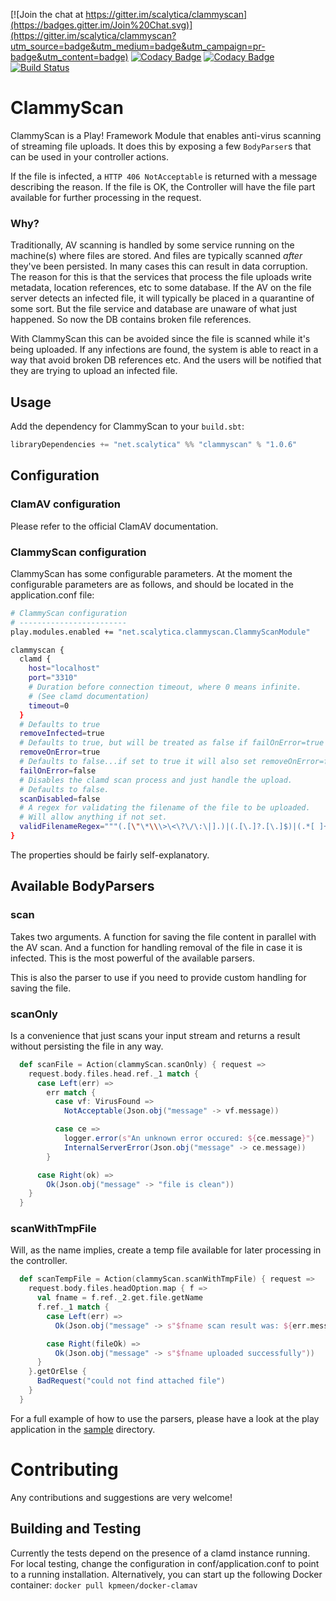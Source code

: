 [![Join the chat at https://gitter.im/scalytica/clammyscan](https://badges.gitter.im/Join%20Chat.svg)](https://gitter.im/scalytica/clammyscan?utm_source=badge&utm_medium=badge&utm_campaign=pr-badge&utm_content=badge) [![Codacy Badge](https://api.codacy.com/project/badge/grade/4a510cbec8f04bccb849793b5b1c981a)](https://www.codacy.com/app/kp/clammyscan) [![Codacy Badge](https://api.codacy.com/project/badge/coverage/4a510cbec8f04bccb849793b5b1c981a)](https://www.codacy.com/app/kp/clammyscan) [![Build Status](https://api.shippable.com/projects/54971a6ad46935d5fbc0c29f/badge?branch=master)](https://app.shippable.com/projects/54971a6ad46935d5fbc0c29f)

# ClammyScan

ClammyScan is a Play! Framework Module that enables anti-virus scanning of streaming file uploads. It does this by exposing a few `BodyParser`s that can be used in your controller actions.

If the file is infected, a `HTTP 406 NotAcceptable` is returned with a message describing the reason. If the file is OK, the Controller will have the file part available for further processing in the request.

### Why?
Traditionally, AV scanning is handled by some service running on the machine(s) where files are stored. And files are typically scanned _after_ they've been persisted. In many cases this can result in data corruption. The reason for this is that the services that process the file uploads write metadata, location references, etc to some database. If the AV on the file server detects an infected file, it will typically be placed in a quarantine of some sort. But the file service and database are unaware of what just happened. So now the DB contains broken file references. 

With ClammyScan this can be avoided since the file is scanned while it's being uploaded. If any infections are found, the system is able to react in a way that avoid broken DB references etc. And the users will be notified that they are trying to upload an infected file.


## Usage

Add the dependency for ClammyScan to your `build.sbt`:

```scala
libraryDependencies += "net.scalytica" %% "clammyscan" % "1.0.6"
```

## Configuration

### ClamAV configuration
Please refer to the official ClamAV documentation.

### ClammyScan configuration
ClammyScan has some configurable parameters. At the moment the configurable parameters are as follows, and should be located in the application.conf file:

```bash
# ClammyScan configuration
# ------------------------
play.modules.enabled += "net.scalytica.clammyscan.ClammyScanModule"

clammyscan {
  clamd {
    host="localhost"
    port="3310"
    # Duration before connection timeout, where 0 means infinite.
    # (See clamd documentation)
    timeout=0
  }
  # Defaults to true
  removeInfected=true
  # Defaults to true, but will be treated as false if failOnError=true
  removeOnError=true
  # Defaults to false...if set to true it will also set removeOnError=false
  failOnError=false
  # Disables the clamd scan process and just handle the upload.
  # Defaults to false.
  scanDisabled=false
  # A regex for validating the filename of the file to be uploaded.
  # Will allow anything if not set.
  validFilenameRegex="""(.[\"\*\\\>\<\?\/\:\|].)|(.[\.]?.[\.]$)|(.*[ ]+$)"""
}
```

The properties should be fairly self-explanatory.

## Available BodyParsers

### scan

Takes two arguments. A function for saving the file content in parallel with the AV scan. And a function for handling removal of the file in case it is infected. This is the most powerful of the available parsers.

This is also the parser to use if you need to provide custom handling for saving the file.

### scanOnly
Is a convenience that just scans your input stream and returns a result without persisting the file in any way.

```scala
  def scanFile = Action(clammyScan.scanOnly) { request =>
    request.body.files.head.ref._1 match {
      case Left(err) =>
        err match {
          case vf: VirusFound =>
            NotAcceptable(Json.obj("message" -> vf.message))

          case ce =>
            logger.error(s"An unknown error occured: ${ce.message}")
            InternalServerError(Json.obj("message" -> ce.message))
        }

      case Right(ok) =>
        Ok(Json.obj("message" -> "file is clean"))
    }
  }
```

### scanWithTmpFile

Will, as the name implies, create a temp file available for later processing in the controller.

```scala
  def scanTempFile = Action(clammyScan.scanWithTmpFile) { request =>
    request.body.files.headOption.map { f =>
      val fname = f.ref._2.get.file.getName
      f.ref._1 match {
        case Left(err) =>
          Ok(Json.obj("message" -> s"$fname scan result was: ${err.message}"))

        case Right(fileOk) =>
          Ok(Json.obj("message" -> s"$fname uploaded successfully"))
      }
    }.getOrElse {
      BadRequest("could not find attached file")
    }
  }
```



For a full example of how to use the parsers, please have a look at the play application in the [sample](sample) directory.


# Contributing

Any contributions and suggestions are very welcome!

## Building and Testing

Currently the tests depend on the presence of a clamd instance running. For local testing, change the configuration in conf/application.conf to point to a running installation. Alternatively, you can start up the following Docker container: `docker pull kpmeen/docker-clamav`
